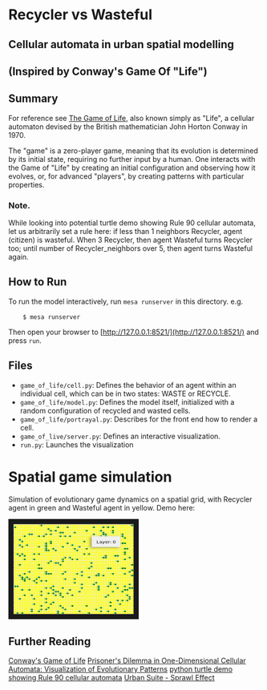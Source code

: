 # Recycler vs Wasteful

## Cellular automata in urban spatial modelling
## (Inspired by Conway's Game Of "Life")

## Summary

For reference see [The Game of Life](https://en.wikipedia.org/wiki/Conway%27s_Game_of_Life), also known simply as "Life", a cellular automaton devised by the British mathematician John Horton Conway in 1970.

The "game" is a zero-player game, meaning that its evolution is determined by its initial state, requiring no further input by a human. One interacts with the Game of "Life" by creating an initial configuration and observing how it evolves, or, for advanced "players", by creating patterns with particular properties.

### Note.
While looking into potential turtle demo showing Rule 90 cellular automata, let us arbitrarily set a rule here: if less than 1 neighbors Recycler, agent (citizen) is wasteful. When 3 Recycler, then agent Wasteful turns Recycler too; until number of Recycler_neighbors over 5, then agent turns Wasteful again.

## How to Run

To run the model interactively, run ``mesa runserver`` in this directory. e.g.

```
    $ mesa runserver
``` 

Then open your browser to [http://127.0.0.1:8521/](http://127.0.0.1:8521/) and press ``run``. 

## Files

* ``game_of_life/cell.py``: Defines the behavior of an agent within an individual cell, which can be in two states: WASTE or RECYCLE.
* ``game_of_life/model.py``: Defines the model itself, initialized with a random configuration of recycled and wasted cells.
* ``game_of_life/portrayal.py``: Describes for the front end how to render a cell.
* ``game_of_live/server.py``: Defines an interactive visualization.
* ``run.py``: Launches the visualization 

# Spatial game simulation
Simulation of evolutionary game dynamics on a spatial grid, with Recycler agent in green and Wasteful agent in yellow.  Demo here:

<a href="https://youtu.be/7fIpENTIISg" target="_blank"><img src="conways_game_of_life/img/urban-sprawl-effect_mesavizu.png" alt="demo at https://youtu.be/7fIpENTIISg" width="240" height="180" border="10"/></a>

## Further Reading
[Conway's Game of Life](https://en.wikipedia.org/wiki/Conway%27s_Game_of_Life)
[Prisoner's Dilemma in One-Dimensional Cellular Automata: Visualization of Evolutionary Patterns](https://www.researchgate.net/publication/1761807_Prisoner%27s_Dilemma_in_One-Dimensional_Cellular_Automata_Visualization_of_Evolutionary_Patterns)
[python turtle demo showing Rule 90 cellular automata](https://gist.github.com/mattvenn/8048066)
[Urban Suite - Sprawl Effect](hhttps://ccl.northwestern.edu/netlogo/models/UrbanSuite-SprawlEffect)


